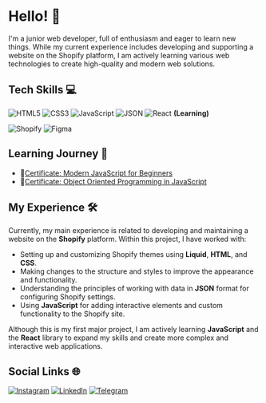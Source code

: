 # Hello! 👋

I'm a junior web developer, full of enthusiasm and eager to learn new things. While my current experience includes developing and supporting a website on the Shopify platform, I am actively learning various web technologies to create high-quality and modern web solutions.

## Tech Skills 💻

<img src="https://img.shields.io/badge/HTML5-E34F26?style=for-the-badge&logo=html5&logoColor=white" alt="HTML5"> <img src="https://img.shields.io/badge/CSS3-1572B6?style=for-the-badge&logo=css3&logoColor=white" alt="CSS3"> <img src="https://img.shields.io/badge/JavaScript-F7DF1E?style=for-the-badge&logo=javascript&logoColor=black" alt="JavaScript"> <img src="https://img.shields.io/badge/JSON-000000?style=for-the-badge&logo=json&logoColor=white" alt="JSON"> <img src="https://img.shields.io/badge/React-61DAFB?style=for-the-badge&logo=react&logoColor=black" alt="React"> **(Learning)**

<img src="https://img.shields.io/badge/Shopify-96BF48?style=for-the-badge&logo=shopify&logoColor=white" alt="Shopify">
<img src="https://img.shields.io/badge/Figma-F24E1E?style=for-the-badge&logo=figma&logoColor=white" alt="Figma">

## Learning Journey 🚀

- 🔖[Certificate: Modern JavaScript for Beginners](https://coddy.tech/certifications/eHc9kh-ufbUTW)
- 🔖[Certificate: Object Oriented Programming in JavaScript](https://coddy.tech/certifications/eHc9kh-VnvzFX)

## My Experience 🛠️

Currently, my main experience is related to developing and maintaining a website on the **Shopify** platform. Within this project, I have worked with:

- Setting up and customizing Shopify themes using **Liquid**, **HTML**, and **CSS**.
- Making changes to the structure and styles to improve the appearance and functionality.
- Understanding the principles of working with data in **JSON** format for configuring Shopify settings.
- Using **JavaScript** for adding interactive elements and custom functionality to the Shopify site.

Although this is my first major project, I am actively learning **JavaScript** and the **React** library to expand my skills and create more complex and interactive web applications.


## Social Links 🌐

[![Instagram](https://img.shields.io/badge/-Instagram-%23E4405F?style=for-the-badge&logo=instagram&logoColor=white)](https://www.instagram.com/livedder44?igsh=Z3JpeWx4YTcwajFw&utm_source=qr)
[![LinkedIn](https://img.shields.io/badge/LinkedIn-%230077B5?style=for-the-badge&logo=linkedin&logoColor=white)](https://www.linkedin.com/in/maksym-kyrylenko-628763280/)
[![Telegram](https://img.shields.io/badge/-Telegram-%23229ED9?style=for-the-badge&logo=telegram&logoColor=white)](https://t.me/liveDdeR)
